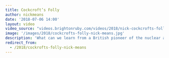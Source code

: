 ```yaml
---
title: Cockcroft’s Folly
author: nickmeans
date: '2018-07-06 14:00'
layout: video
video_source: "videos.brightonruby.com/videos/2018/nick-cockcrofts-folly.mp4"
image: '/images/2018/cockcrofts-folly-nick-means.jpg'
description: 'What can we learn from a British pioneer of the nuclear age.'
redirect_from:
  - /2018/cockrofts-folly-nick-means
---
```

